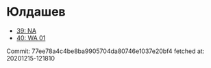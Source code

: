 # Юлдашев
- [39: NA](39.md)
- [40: WA 01](40.md)

Commit: 77ee78a4c4be8ba9905704da80746e1037e20bf4
 fetched at: 20201215-121810
